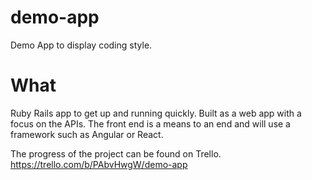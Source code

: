 # demo-app
Demo App to display coding style.
# What
Ruby Rails app to get up and running quickly. Built as a web app with a focus on the APIs. The front end is a means to an end and will use a framework such as Angular or React.

The progress of the project can be found on Trello. https://trello.com/b/PAbvHwgW/demo-app
